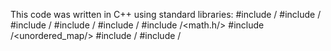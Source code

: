 This code was written in C++ using standard libraries:
#include /<iostream/>
#include /<fstream/> 
#include /<sstream/> 
#include /<ctime/>
#include /<iomanip/>
#include /<math.h/>
#include /<unordered_map/>
#include /<queue/>
#include /<vector/>